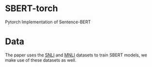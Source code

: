 # SBERT-torch
Pytorch Implementation of Sentence-BERT

# Data

The paper uses the [SNLI](https://nlp.stanford.edu/projects/snli/) and [MNLI](https://cims.nyu.edu/~sbowman/multinli/) datasets to train SBERT models, we make use of these datasets as well.